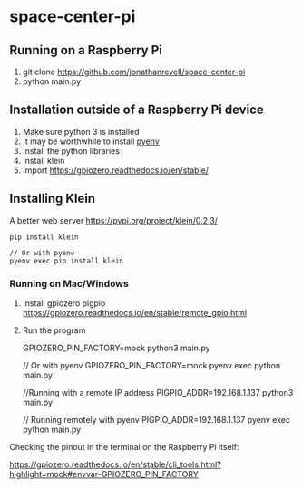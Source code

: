 # space-center-pi

## Running on a Raspberry Pi

1. git clone https://github.com/jonathanrevell/space-center-pi
1. python main.py

## Installation outside of a Raspberry Pi device

1. Make sure python 3 is installed
1. It may be worthwhile to install [pyenv](https://github.com/pyenv/pyenv)
1. Install the python libraries
1. Install klein
1. Import https://gpiozero.readthedocs.io/en/stable/


## Installing Klein
A better web server https://pypi.org/project/klein/0.2.3/

    pip install klein

    // Or with pyenv
    pyenv exec pip install klein


### Running on Mac/Windows
1. Install gpiozero pigpio https://gpiozero.readthedocs.io/en/stable/remote_gpio.html
1. Run the program

    GPIOZERO_PIN_FACTORY=mock python3 main.py

    // Or with pyenv
    GPIOZERO_PIN_FACTORY=mock pyenv exec python main.py

    //Running with a remote IP address
    PIGPIO_ADDR=192.168.1.137 python3 main.py

    // Running remotely with pyenv
    PIGPIO_ADDR=192.168.1.137 pyenv exec python main.py


Checking the pinout in the terminal on the Raspberry Pi itself:

https://gpiozero.readthedocs.io/en/stable/cli_tools.html?highlight=mock#envvar-GPIOZERO_PIN_FACTORY
